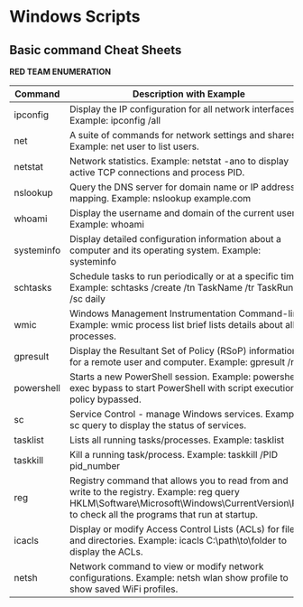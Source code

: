 # Windows Scripts

## Basic command Cheat Sheets



**RED TEAM ENUMERATION**

| Command    | Description with Example                                                                                                                                                                      |
|------------|-----------------------------------------------------------------------------------------------------------------------------------------------------------------------------------------------|
| ipconfig   | Display the IP configuration for all network interfaces. Example: ipconfig /all                                                                                                               |
| net        | A suite of commands for network settings and shares. Example: net user to list users.                                                                                                         |
| netstat    | Network statistics. Example: netstat -ano to display active TCP connections and process PID.                                                                                                  |
| nslookup   | Query the DNS server for domain name or IP address mapping. Example: nslookup example.com                                                                                                     |
| whoami     | Display the username and domain of the current user. Example: whoami                                                                                                                          |
| systeminfo | Display detailed configuration information about a computer and its operating system. Example: systeminfo                                                                                     |
| schtasks   | Schedule tasks to run periodically or at a specific time. Example: schtasks /create /tn TaskName /tr TaskRun /sc daily                                                                        |
| wmic       | Windows Management Instrumentation Command-line. Example: wmic process list brief lists details about all processes.                                                                          |
| gpresult   | Display the Resultant Set of Policy (RSoP) information for a remote user and computer. Example: gpresult /r                                                                                   |
| powershell | Starts a new PowerShell session. Example: powershell -exec bypass to start PowerShell with script execution policy bypassed.                                                                  |
| sc         | Service Control - manage Windows services. Example: sc query to display the status of services.                                                                                               |
| tasklist   | Lists all running tasks/processes. Example: tasklist                                                                                                                                          |
| taskkill   | Kill a running task/process. Example: taskkill /PID pid_number                                                                                                                                |
| reg        | Registry command that allows you to read from and write to the registry. Example: reg query HKLM\Software\Microsoft\Windows\CurrentVersion\Run to check all the programs that run at startup. |
| icacls     | Display or modify Access Control Lists (ACLs) for files and directories. Example: icacls C:\path\to\folder to display the ACLs.                                                               |
| netsh      | Network command to view or modify network configurations. Example: netsh wlan show profile to show saved WiFi profiles.                                                                       |


